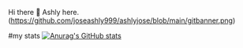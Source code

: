  Hi there 👋  Ashly here. 
 (https://github.com/joseashly999/ashlyjose/blob/main/gitbanner.png)

 #my stats
 [![Anurag's GitHub stats](https://github-readme-stats.vercel.app/api?username=ashlyjose)](https://github.com/anuraghazra/github-readme-stats)



